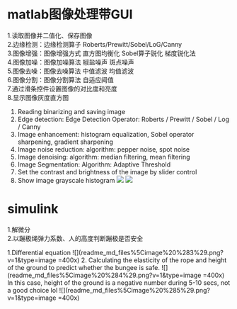# matlab图像处理带GUI  
1.读取图像并二值化、保存图像  
2.边缘检测：边缘检测算子 Roberts/Prewitt/Sobel/LoG/Canny      
3.图像增强：图像增强方式 直方图均衡化 Sobel算子锐化 梯度锐化法    
4.图像加噪：图像加噪算法 椒盐噪声 斑点噪声  
5.图像去噪：图像去噪算法 中值滤波 均值滤波  
6.图像分割：图像分割算法 自适应阈值  
7.通过滑条控件设置图像的对比度和亮度  
8.显示图像灰度直方图    
1. Reading binarizing and saving image
2. Edge detection: Edge Detection Operator: Roberts / Prewitt / Sobel / Log / Canny
3. Image enhancement: histogram equalization, Sobel operator sharpening, gradient sharpening
4. Image noise reduction: algorithm: pepper noise, spot noise
5. Image denoising: algorithm: median filtering, mean filtering
6. Image Segmentation: Algorithm: Adaptive Threshold
7. Set the contrast and brightness of the image by slider control
8. Show image grayscale histogram
![](readme_md_files%5Cimage.png?v=1&type=image)
![](readme_md_files%5Cimage%20%282%29.png?v=1&type=image)
# simulink  
1.解微分  
2.以蹦极绳弹力系数、人的高度判断蹦极是否安全

1.Differential equation
![](readme_md_files%5Cimage%20%283%29.png?v=1&type=image =400x)
2. Calculating the elasticity of the rope and height of    the ground to predict whether the bungee is safe.
![](readme_md_files%5Cimage%20%284%29.png?v=1&type=image =400x)
In this case, height of the ground is a negative number during 5-10 secs, not a good choice lol
![](readme_md_files%5Cimage%20%285%29.png?v=1&type=image =400x)
